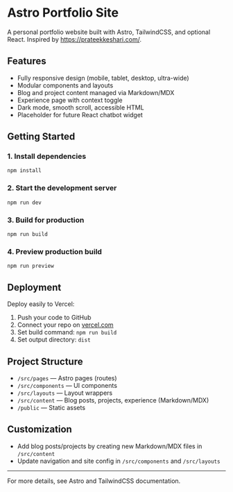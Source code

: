 # Astro Portfolio Site

A personal portfolio website built with Astro, TailwindCSS, and optional React. Inspired by https://prateekkeshari.com/.

## Features
- Fully responsive design (mobile, tablet, desktop, ultra-wide)
- Modular components and layouts
- Blog and project content managed via Markdown/MDX
- Experience page with context toggle
- Dark mode, smooth scroll, accessible HTML
- Placeholder for future React chatbot widget

## Getting Started

### 1. Install dependencies
```
npm install
```

### 2. Start the development server
```
npm run dev
```

### 3. Build for production
```
npm run build
```

### 4. Preview production build
```
npm run preview
```

## Deployment

Deploy easily to Vercel:
1. Push your code to GitHub
2. Connect your repo on [vercel.com](https://vercel.com/)
3. Set build command: `npm run build`
4. Set output directory: `dist`

## Project Structure
- `/src/pages` — Astro pages (routes)
- `/src/components` — UI components
- `/src/layouts` — Layout wrappers
- `/src/content` — Blog posts, projects, experience (Markdown/MDX)
- `/public` — Static assets

## Customization
- Add blog posts/projects by creating new Markdown/MDX files in `/src/content`
- Update navigation and site config in `/src/components` and `/src/layouts`

---

For more details, see Astro and TailwindCSS documentation.
